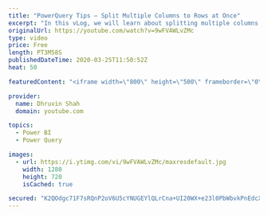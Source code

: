 ```yaml
---
title: "PowerQuery Tips – Split Multiple Columns to Rows at Once"
excerpt: "In this vLog, we will learn about splitting multiple columns to the rows at once using the PowerQuery. We can easily split single column using the OOTB option very easily, but what if, you have multiple column which needed the split operation? At that time we need to use function Text.Split() and Table.FromColumn()"
originalUrl: https://youtube.com/watch?v=9wFVAWLvZMc
type: video
price: Free
length: PT3M58S
publishedDateTime: 2020-03-25T11:50:52Z
heat: 50

featuredContent: "<iframe width=\"800\" height=\"500\" frameborder=\"0\" src=\"https://www.youtube.com/embed/9wFVAWLvZMc\" allow=\"accelerometer; autoplay; encrypted-media; gyroscope; picture-in-picture\" allowfullscreen></iframe>"

provider:
  name: Dhruvin Shah
  domain: youtube.com

topics:
  - Power BI
  - Power Query

images:
  - url: https://i.ytimg.com/vi/9wFVAWLvZMc/maxresdefault.jpg
    width: 1280
    height: 720
    isCached: true

secured: "K2QOdgc71F7sRQnP2oV6U5cYNUGEYlQLrCna+UI20WX+e23l0PbWbvkPnEdcXy/DHUqFHgLq5/HQ3sfPCx150NRWqZIpftBZIobMNwrVwAP3StYWvfm5jOPB7GZPqTAl5UTL+uRRSzninjFMiHzGm/iPQs1fMMCbSQQ4NM3BrH48BaIWC6315k1Pk2qPFIBXlJoB0X4EuuLnC9wdQq22FTMl6CfILe5/xzSaiKN0oT0VjW9WGefvUExjZoRgpSecEZK7YwrZCsO3Rzy5pR/D1Sbr3Ab5vjaqZBd0atT9Kk3cVQR7Ak52SXx7xgqKatd1NJb/yOKSgo0edNstnJuyR3wtUE+Y/NYGzLoGuxS8mFZk83/hoeBy76y0+8uECL5vq6AccorjwvL+y4nm+wS0GmD6w1cDiQkIf+tlZxBrQ6c=;GSeREuixkDeRVwWTaBA9Xg=="
---
```


